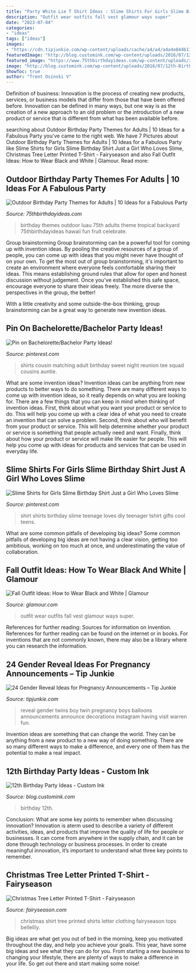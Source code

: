 ```yaml
---
title: "Party White Lie T Shirt Ideas : Slime Shirts For Girls Slime Birthday Shirt Just A Girl Who Loves Slime"
description: "Outfit wear outfits fall vest glamour ways super"
date: "2023-07-04"
categories:
- "ideas"
tags: ["ideas"]
images:
- "https://cdn.tipjunkie.com/wp-content/uploads/cache/a4/a4/a4a4e844b111562771763fdde393d380.jpg"
featuredImage: "http://blog.customink.com/wp-content/uploads/2016/07/12th-Birthday-Party-Ideas.jpg"
featured_image: "https://www.75thbirthdayideas.com/wp-content/uploads/2013/08/75th-Birthday-Outdoor-Party-Themes-Luau.jpg"
image: "http://blog.customink.com/wp-content/uploads/2016/07/12th-Birthday-Party-Ideas.jpg"
ShowToc: true
author: "Trent Osinski V"
---
```



Definition of business:
Innovation is the process of creating new products, services, or business models that differ from those that have been offered before. Innovation can be defined in many ways, but one way is as the creation of a new approach to an old problem or the introduction of a new product or service that is different from what has been available before.

	

		
searching about Outdoor Birthday Party Themes for Adults | 10 Ideas for a Fabulous Party you've came to the right web. We have 7 Pictures about Outdoor Birthday Party Themes for Adults | 10 Ideas for a Fabulous Party like Slime Shirts for Girls Slime Birthday Shirt Just a Girl Who Loves Slime, Christmas Tree Letter Printed T-Shirt - Fairyseason and also Fall Outfit Ideas: How to Wear Black and White | Glamour. Read more:
		
    
## Outdoor Birthday Party Themes For Adults | 10 Ideas For A Fabulous Party

<img loading=lazy src="https://www.75thbirthdayideas.com/wp-content/uploads/2013/08/75th-Birthday-Outdoor-Party-Themes-Luau.jpg" onerror="this.onerror=null;this.src='https://tse4.mm.bing.net/th?id=OIP.VSP7HDphG7qqiDQusiwBpQHaHa&amp;pid=15.1';" alt="Outdoor Birthday Party Themes for Adults | 10 Ideas for a Fabulous Party">

_Source: 75thbirthdayideas.com_

>birthday themes outdoor luau 75th adults theme tropical backyard 75thbirthdayideas hawaii fun fruit celebrate. 

	

Group brainstorming
Group brainstorming can be a powerful tool for coming up with invention ideas. By pooling the creative resources of a group of people, you can come up with ideas that you might never have thought of on your own.
To get the most out of group brainstorming, it's important to create an environment where everyone feels comfortable sharing their ideas. This means establishing ground rules that allow for open and honest discussion without judgement. Once you've established this safe space, encourage everyone to share their ideas freely. The more diverse the perspectives in the group, the better!

With a little creativity and some outside-the-box thinking, group brainstorming can be a great way to generate new invention ideas.

    
## Pin On Bachelorette/Bachelor Party Ideas!

<img loading=lazy src="https://i.pinimg.com/736x/de/ff/b9/deffb92f237b90c947e48893196d8992.jpg" onerror="this.onerror=null;this.src='https://tse1.mm.bing.net/th?id=OIP.gL8KEPGtfCW1IcnL4V8cQQHaJ3&amp;pid=15.1';" alt="Pin on Bachelorette/Bachelor Party Ideas!">

_Source: pinterest.com_

>shirts cousin matching adult birthday sweet night reunion tee squad cousins auntie. 

	

What are some invention ideas?
Invention ideas can be anything from new products to better ways to do something. There are many different ways to come up with invention ideas, so it really depends on what you are looking for. There are a few things that you can keep in mind when thinking of invention ideas. 
First, think about what you want your product or service to do. This will help you come up with a clear idea of what you need to create an invention that can solve a problem. Second, think about who will benefit from your product or service. This will help determine whether your product or service is something that people actually need and want. Finally, think about how your product or service will make life easier for people. This will help you come up with ideas for products and services that can be used in everyday life.

    
## Slime Shirts For Girls Slime Birthday Shirt Just A Girl Who Loves Slime

<img loading=lazy src="https://i.pinimg.com/736x/f0/79/91/f079918a83d6046fcfdc11226f9818f3.jpg" onerror="this.onerror=null;this.src='https://tse4.mm.bing.net/th?id=OIP.arRnZLyvalZohgMzhJsW0AHaIl&amp;pid=15.1';" alt="Slime Shirts for Girls Slime Birthday Shirt Just a Girl Who Loves Slime">

_Source: pinterest.com_

>shirt shirts birthday slime teenage loves diy teenager tshirt gifts cool teens. 

	

What are some common pitfalls of developing big ideas?
Some common pitfalls of developing big ideas are not having a clear vision, getting too ambitious, working on too much at once, and underestimating the value of collaboration.

    
## Fall Outfit Ideas: How To Wear Black And White | Glamour

<img loading=lazy src="https://media.glamour.com/photos/56963f7e93ef4b09520fe6f7/master/h_1025,c_limit/slideshow-black-white-24-black-white-fashion-and-style-main.jpg" onerror="this.onerror=null;this.src='https://tse3.mm.bing.net/th?id=OIP.YaGe61RkhTFsHOomrttlEQHaLG&amp;pid=15.1';" alt="Fall Outfit Ideas: How to Wear Black and White | Glamour">

_Source: glamour.com_

>outfit wear outfits fall vest glamour ways super. 

	

References for further reading: Sources for information on Invention.
References for further reading can be found on the internet or in books. For inventions that are not commonly known, there may also be a library where you can research the information.

    
## 24 Gender Reveal Ideas For Pregnancy Announcements – Tip Junkie

<img loading=lazy src="https://cdn.tipjunkie.com/wp-content/uploads/cache/a4/a4/a4a4e844b111562771763fdde393d380.jpg" onerror="this.onerror=null;this.src='https://tse4.mm.bing.net/th?id=OIP.FJOi69PMgyZzIZHK2jU8HgHaJY&amp;pid=15.1';" alt="24 Gender Reveal Ideas for Pregnancy Announcements – Tip Junkie">

_Source: tipjunkie.com_

>reveal gender twins boy twin pregnancy boys balloons announcements announce decorations instagram having visit warren fun. 

	

Invention ideas are something that can change the world. They can be anything from a new product to a new way of doing something. There are so many different ways to make a difference, and every one of them has the potential to make a real impact.

    
## 12th Birthday Party Ideas - Custom Ink

<img loading=lazy src="http://blog.customink.com/wp-content/uploads/2016/07/12th-Birthday-Party-Ideas.jpg" onerror="this.onerror=null;this.src='https://tse1.mm.bing.net/th?id=OIP.gJZ1ksiJYje6i7eoKWs4gQHaJ6&amp;pid=15.1';" alt="12th Birthday Party Ideas - Custom Ink">

_Source: blog.customink.com_

>birthday 12th. 

	

Conclusion: What are some key points to remember when discussing innovation?
Innovation is aterm used to describe a variety of different activities, ideas, and products that improve the quality of life for people or businesses. It can come from anywhere in the supply chain, and it can be done through technology or business processes. In order to create meaningful innovation, it’s important to understand what three key points to remember.

    
## Christmas Tree Letter Printed T-Shirt - Fairyseason

<img loading=lazy src="http://images.fairyseason.com/2016/11/07/98202_a.jpg" onerror="this.onerror=null;this.src='https://tse1.mm.bing.net/th?id=OIP.BaihRtVHU-KAnbzzB4UmRwHaKc&amp;pid=15.1';" alt="Christmas Tree Letter Printed T-Shirt - Fairyseason">

_Source: fairyseason.com_

>christmas shirt tree printed shirts letter clothing fairyseason tops bellelily. 

	

Big ideas are what get you out of bed in the morning, keep you motivated throughout the day, and help you achieve your goals. This year, have some big ideas and see what they can do for you. From starting a new business to changing your lifestyle, there are plenty of ways to make a difference in your life. So get out there and start making some noise!

